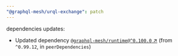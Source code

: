 ```yaml
---
"@graphql-mesh/urql-exchange": patch
---
```

dependencies updates:
  - Updated dependency [`@graphql-mesh/runtime@^0.100.0` ↗︎](https://www.npmjs.com/package/@graphql-mesh/runtime/v/0.100.0) (from `^0.99.12`, in `peerDependencies`)

